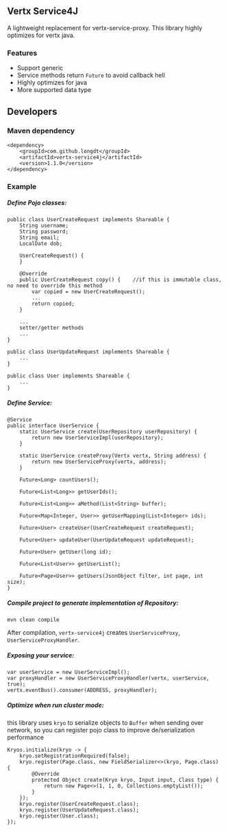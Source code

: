 ## Vertx Service4J
A lightweight replacement for vertx-service-proxy. This library highly optimizes for vertx java.
### Features
* Support generic
* Service methods return `Future` to avoid callback hell
* Highly optimizes for java
* More supported data type
## Developers
### Maven dependency
```
<dependency>
    <groupId>com.github.longdt</groupId>
    <artifactId>vertx-service4j</artifactId>
    <version>1.1.0</version>
</dependency>
```
### Example
##### Define Pojo classes:
```
public class UserCreateRequest implements Shareable {
    String username;
    String password;
    String email;
    LocalDate dob;

    UserCreateRequest() {
    }
    
    @Override
    public UserCreateRequest copy() {    //if this is immutable class, no need to override this method
        var copied = new UserCreateRequest();
        ...
        return copied;
    }
    
    ...
    setter/getter methods
    ...
}

public class UserUpdateRequest implements Shareable {
    ...
}

public class User implements Shareable {
    ...
}
```
##### Define Service:
```
@Service
public interface UserService {
    static UserService create(UserRepository userRepository) {
        return new UserServiceImpl(userRepository);
    }
    
    static UserService createProxy(Vertx vertx, String address) {
        return new UserServiceProxy(vertx, address);
    }

    Future<Long> countUsers();

    Future<List<Long>> getUserIds();

    Future<List<Long>> aMethod(List<String> buffer);

    Future<Map<Integer, User>> getUserMapping(List<Integer> ids);

    Future<User> createUser(UserCreateRequest createRequest);

    Future<User> updateUser(UserUpdateRequest updateRequest);

    Future<User> getUser(long id);

    Future<List<User>> getUserList();

    Future<Page<User>> getUsers(JsonObject filter, int page, int size);
}

```
##### Compile project to generate implementation of Repository:
```
mvn clean compile
```
After compilation, `vertx-service4j` creates `UserServiceProxy`, `UserServiceProxyHandler`.
##### Exposing your service:
```
var userService = new UserServiceImpl();
var proxyHandler = new UserServiceProxyHandler(vertx, userService, true);
vertx.eventBus().consumer(ADDRESS, proxyHandler);
```
##### Optimize when run cluster mode:
this library uses `kryo` to serialize objects to `Buffer` when sending over network, so you can register pojo class to improve
de/serialization performance
```
Kryos.initialize(kryo -> {
    kryo.setRegistrationRequired(false);
    kryo.register(Page.class, new FieldSerializer<>(kryo, Page.class) {
        @Override
        protected Object create(Kryo kryo, Input input, Class type) {
            return new Page<>(1, 1, 0, Collections.emptyList());
        }
    });
    kryo.register(UserCreateRequest.class);
    kryo.register(UserUpdateRequest.class);
    kryo.register(User.class);
});
```
